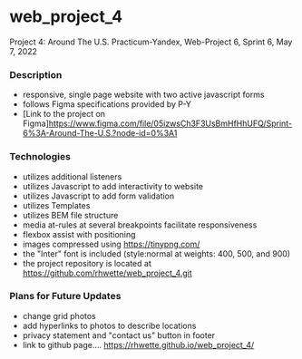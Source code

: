 # web_project_4
Project 4: Around The U.S.
 Practicum-Yandex, Web-Project 6, Sprint 6, May 7, 2022

### Description

- responsive, single page website with two active javascript forms
- follows Figma specifications provided by P-Y
- [Link to the project on Figma]https://www.figma.com/file/05izwsCh3F3UsBmHfHhUFQ/Sprint-6%3A-Around-The-U.S.?node-id=0%3A1

### Technologies

- utilizes additional listeners
- utilizes Javascript to add interactivity to website
- utilizes Javascript to add form validation
- utilizes Templates
- utilizes BEM file structure
- media at-rules at several breakpoints facilitate responsiveness
- flexbox assist with positioning
- images compressed using https://tinypng.com/
- the "Inter" font is included (style:normal at weights: 400, 500, and 900)
- the project repository is located at https://github.com/rhwette/web_project_4.git

### Plans for Future Updates

- change grid photos
- add hyperlinks to photos to describe locations
- privacy statement and "contact us" button in footer
- link to github page....
  https://rhwette.github.io/web_project_4/

